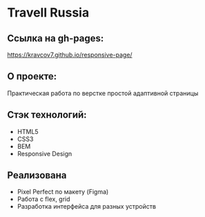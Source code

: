 # Travell Russia
## Ссылка на gh-pages:
https://kravcov7.github.io/responsive-page/

## О проекте:
Практическая работа по верстке простой адаптивной страницы

## Стэк технологий:
+ HTML5 
+ CSS3
+ BEM
+ Responsive Design

## Реализована
+ Pixel Perfect по макету (Figma)
+ Работа с flex, grid
+ Разработка интерфейса для разных устройств